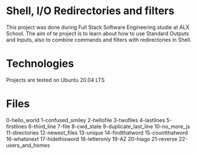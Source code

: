 # Shell, I/O Redirectories and filters
This project was done during Full Stack Software Engineering studie at ALX School. The aim of te project is to learn about how to use Standard Outputs and Inputs, also to combine commands and filters with redirectories in Shell.

# Technologies
Projects are tested on Ubuntu 20.04 LTS

# Files
0-hello_world
1-confused_smiley
2-hellofile
3-twofiles
4-lastlines
5-firstlines
6-third_line
7-file
8-cwd_state
9-duplicate_last_line
10-no_more_js
11-directories
12-newest_files
13-unique
14-findthatword
15-countthatword
16-whatsnext
17-hidethisword
18-letteronly
19-AZ
20-hiago
21-reverse
22-users_and_homes

